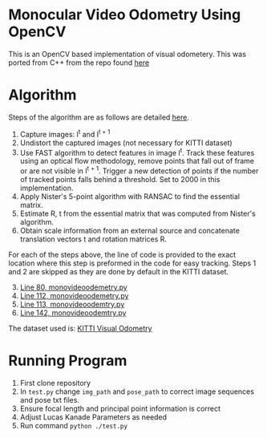 # Monocular Video Odometry Using OpenCV
This is an OpenCV based implementation of visual odometery. This was ported from C++ from the repo found [here](https://github.com/avisingh599/mono-vo)


# Algorithm
Steps of the algorithm are as follows are detailed [here](http://avisingh599.github.io/assets/ugp2-report.pdf). 
1. Capture images: I<sup>t</sup> and I<sup>t + 1</sup>
2. Undistort the captured images (not necessary for KITTI dataset)
3. Use FAST algorithm to detect features in image I<sup>t</sup>. Track these features using an optical flow methodology, remove points that fall out of frame or are not visible in I<sup>t + 1</sup>. Trigger a new detection of points if the number of tracked points falls behind a threshold. Set to 2000 in this implementation. 
4. Apply Nister's 5-point algorithm with RANSAC to find the essential matrix.
5. Estimate R, t from the essential matrix that was computed from Nister's algorithm.
6. Obtain scale information from an external source and concatenate translation vectors t and rotation matrices R.

For each of the steps above, the line of code is provided to the exact location where this step is preformed in the code for easy tracking. Steps 1 and 2 are skipped as they are done by default in the KITTI dataset. 

3. [Line 80, monovideoodemetry.py](https://github.com/alishobeiri/mono-video-odometery/blob/master/monovideoodometery.py#L80)
4. [Line 112, monovideoodemetry.py](https://github.com/alishobeiri/mono-video-odometery/blob/master/monovideoodometery.py#L112)
5. [Line 113, monovideoodemtry.py](https://github.com/alishobeiri/mono-video-odometery/blob/master/monovideoodometery.py#L113)
6. [Line 142, monovideoodemtry.py](https://github.com/alishobeiri/mono-video-odometery/blob/master/monovideoodometery.py#L142)


The dataset used is: [KITTI Visual Odometry](http://www.cvlibs.net/datasets/kitti/eval_odometry.php)

# Running Program
1. First clone repository
2. In `test.py` change `img_path` and `pose_path` to correct image sequences and pose txt files.
3. Ensure focal length and principal point information is correct
4. Adjust Lucas Kanade Parameters as needed
5. Run command `python ./test.py`
